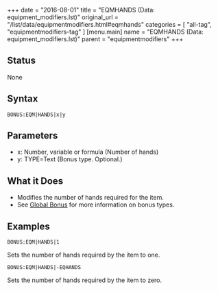 +++
date = "2016-08-01"
title = "EQMHANDS (Data: equipment_modifiers.lst)"
original_url = "/list/data/equipmentmodifiers.html#eqmhands"
categories = [ "all-tag", "equipmentmodifiers-tag" ]
[menu.main]
    name = "EQMHANDS (Data: equipment_modifiers.lst)"
    parent = "equipmentmodifiers"
+++

## Status

None

## Syntax

`BONUS:EQM|HANDS|x|y`

## Parameters

-   x: Number, variable or formula (Number of hands)
-   y: TYPE=Text (Bonus type. Optional.)



What it Does
------------

-   Modifies the number of hands required for the item.
-   See [Global Bonus](/list/global/bonus.html) for more information on
    bonus types.

Examples
--------

`BONUS:EQM|HANDS|1`

Sets the number of hands required by the item to one.

`BONUS:EQM|HANDS|-EQHANDS`

Sets the number of hands required by the item to zero.

